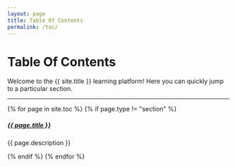 ```yaml
---
layout: page
title: Table Of Contents
permalink: /toc/
---
```


# Table Of Contents

Welcome to the {{ site.title }} learning platform! Here you can quickly jump to a particular section.

<div class="section-index">
  <hr class="panel-line">
  {% for page in site.toc %}
    {% if page.type != "section" %}
      <div class="entry">
        <h5>
          <a href="{{ page.url | remove: 'index' | prepend: site.baseurl }}">{{ page.title }}</a>
        </h5>
        <p class="mb-0">{{ page.description }}</p>
      </div>
    {% endif %}
  {% endfor %}
</div>
